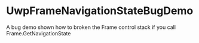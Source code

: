 # UwpFrameNavigationStateBugDemo
A bug demo shown how to broken the Frame control stack if you call Frame.GetNavigationState
